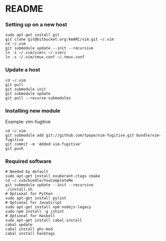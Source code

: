 README
======

### Setting up on a new host

    sudo apt-get install git
    git clone git@bitbucket.org:kmARC/vim.git ~/.vim
    cd ~/.vim
    git submodule update --init --recursive
    ln -s ~/.vim/vimrc ~/.vimrc
    ln -s ~/.vim/tmux.conf ~/.tmux.conf

### Update a host

    cd ~/.vim
    git pull
    git submodule init
    git submodule update
    git pull --recurse-submodules

### Installing new module

Example: vim-fugitive

    cd ~/.vim
    git submodule add git://github.com/tpope/vim-fugitive.git bundle/vim-fugitive
    git commit -m 'Added vim-fugitive'
    git push

### Required software

    # Needed by default
    sudo apt-get install exuberant-ctags cmake
    cd ~/.vim/bundle/YouCompleteMe
    git submodule update --init --recursive
    ./install.sh
    # Optional for Python
    sudo apt-get install pylint
    # Optional for JavaScript
    sudo apt-get install npm nodejs-legacy
    sudo npm install -g jshint
    # Optional for Haskell
    sudo apt-get install cabal-install
    cabal update
    cabal install ghc-mod
    cabal install hasktags